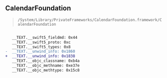 ## CalendarFoundation

> `/System/Library/PrivateFrameworks/CalendarFoundation.framework/CalendarFoundation`

```diff

   __TEXT.__swift5_fieldmd: 0x44
   __TEXT.__swift5_proto: 0xc
   __TEXT.__swift5_types: 0x8
-  __TEXT.__unwind_info: 0x1860
+  __TEXT.__unwind_info: 0x1838
   __TEXT.__objc_classname: 0xb4a
   __TEXT.__objc_methname: 0xe37e
   __TEXT.__objc_methtype: 0x15c8

```
